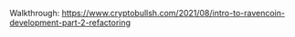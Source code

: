 Walkthrough: https://www.cryptobullsh.com/2021/08/intro-to-ravencoin-development-part-2-refactoring
